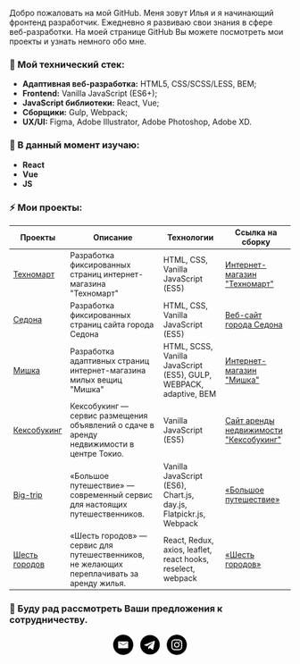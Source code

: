Добро пожаловать на мой GitHub. Меня зовут Илья и я начинающий фронтенд разработчик. Ежедневно я развиваю свои знания в сфере веб-разработки. На моей странице GitHub Вы можете посмотреть мои проекты и узнать немного обо мне.

### 🔭 Мой технический стек:
- **Адаптивная веб-разработка:** HTML5, CSS/SCSS/LESS, BEM;
- **Frontend:** Vanilla JavaScript (ES6+);
- **JavaScript библиотеки:** React, Vue;
- **Сборщики:** Gulp, Webpack;
- **UX/UI:** Figma, Adobe Illustrator, Adobe Photoshop, Adobe XD.

### 🌱 В данный момент изучаю:
- **React**
- **Vue**
- **JS**

### ⚡ Мои проекты:


| Проекты       | Описание          | Технологии  | Ссылка на сборку |
| ------------- | ----------------- | ----------- | ---------------- |
| [Техномарт](https://github.com/korbutds/technomart) | Разработка фиксированных страниц интернет-магазина "Техномарт" | HTML, CSS, Vanilla JavaScript (ES5) | [Интернет-магазин "Техномарт"](https://korbutds.github.io/technomart/) |
| [Седона](https://github.com/korbutds/sedona) | Разработка фиксированных страниц сайта города Седона | HTML, CSS, Vanilla JavaScript (ES5) | [Веб-сайт города Седона](https://korbutds.github.io/sedona/) |
| [Мишка](https://github.com/korbutds/mishka) | Разработка адаптивных страниц интернет-магазина милых вещиц "Мишка" | HTML, SCSS, Vanilla JavaScript (ES5), GULP, WEBPACK, adaptive, BEM | [Интернет-магазин "Мишка"](https://mis-git-master-korbutds.vercel.app/) |
| [Кексобукинг](https://github.com/korbutds/keksobooking) | Кексобукинг — сервис размещения объявлений о сдаче в аренду недвижимости в центре Токио. | Vanilla JavaScript (ES5) | [Сайт аренды недвижимости "Кексобукинг"](https://korbutds.github.io/keksobooking/) |
| [Big-trip](https://github.com/korbutds/big-trip) | «Большое путешествие» — современный сервис для настоящих путешественников. | Vanilla JavaScript (ES6), Chart.js, day.js, Flatpickr.js, Webpack | [«Большое путешествие»](https://big-trip-six.vercel.app/) |
| [Шесть городов](https://github.com/korbutds/six-cities) | «Шесть городов» — сервис для путешественников, не желающих переплачивать за аренду жилья. | React, Redux, axios, leaflet, react hooks, reselect, webpack | [«Шесть городов»](http://six-cities-korbutds.vercel.app/) |


### 💌 Буду рад рассмотреть Ваши предложения к сотрудничеству.

<p align="center">
      <a href="mailto:korsynilya77@gmail.com"><img height="36" src="./email.svg"></a>&nbsp;&nbsp;
      <a href="https://t.me/ilya_korzun"><img height="36" width="36" src="./telegram.svg"></a>&nbsp;&nbsp;
      <a href="https://www.instagram.com/korzun_ilya"><img height="36" width="36" src="./instagram.svg"></a>
</p>
